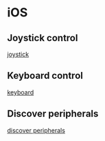 # iOS

## Joystick control
[joystick](images/screenshot1.png)

## Keyboard control
[keyboard](images/screenshot2.png)

## Discover peripherals
[discover peripherals](images/screenshot3.png)
